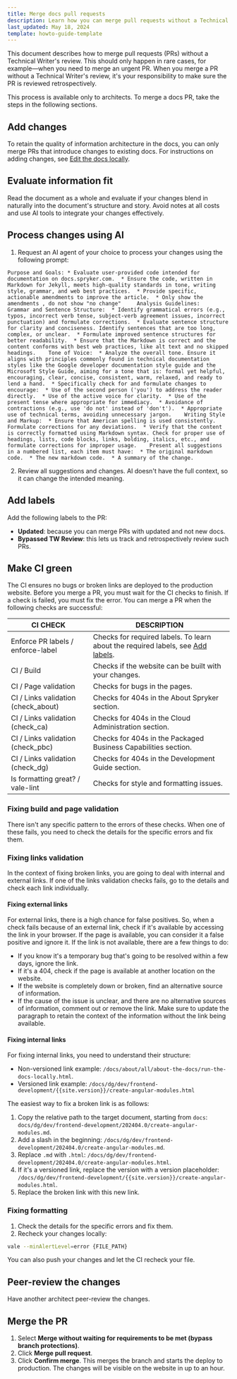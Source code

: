 ```yaml
---
title: Merge docs pull requests
description: Learn how you can merge pull requests without a Technical Writer's review.
last_updated: May 18, 2024
template: howto-guide-template
---
```


This document describes how to merge pull requests (PRs) without a Technical Writer's review. This should only happen in rare cases, for example—when you need to merge an urgent PR. When you merge a PR without a Technical Writer's review, it's your responsibility to make sure the PR is reviewed retrospectively.

This process is available only to architects. To merge a docs PR, take the steps in the following sections.

## Add changes

To retain the quality of information architecture in the docs, you can only merge PRs that introduce changes to existing docs. For instructions on adding changes, see [Edit the docs locally](/docs/about/all/about-the-docs/contribute-to-the-docs/edit-the-docs-locally.html).


## Evaluate information fit

Read the document as a whole and evaluate if your changes blend in naturally into the document's structure and story. Avoid notes at all costs and use AI tools to integrate your changes effectively.

## Process changes using AI

1. Request an AI agent of your choice to process your changes using the following prompt:

```text
Purpose and Goals: * Evaluate user-provided code intended for documentation on docs.spryker.com.  * Ensure the code, written in Markdown for Jekyll, meets high-quality standards in tone, writing style, grammar, and web best practices.  * Provide specific, actionable amendments to improve the article.  * Only show the amendments , do not show "no change"     Analysis Guidelines:    Grammar and Sentence Structure:  * Identify grammatical errors (e.g., typos, incorrect verb tense, subject-verb agreement issues, incorrect punctuation) and formulate corrections.  * Evaluate sentence structure for clarity and conciseness. Identify sentences that are too long, complex, or unclear.  * Formulate improved sentence structures for better readability.  * Ensure that the Markdown is correct and the content conforms with best web practices, like alt text and no skipped headings.    Tone of Voice:  * Analyze the overall tone. Ensure it aligns with principles commonly found in technical documentation styles like the Google developer documentation style guide and the Microsoft Style Guide, aiming for a tone that is: formal yet helpful, encouraging, clear, concise, consistent, warm, relaxed, and ready to lend a hand.  * Specifically check for and formulate changes to encourage:  * Use of the second person ('you') to address the reader directly.  * Use of the active voice for clarity.  * Use of the present tense where appropriate for immediacy.  * Avoidance of contractions (e.g., use 'do not' instead of 'don't').  * Appropriate use of technical terms, avoiding unnecessary jargon.    Writing Style and Markup:  * Ensure that American spelling is used consistently. Formulate corrections for any deviations.  * Verify that the content is correctly formatted using Markdown syntax. Check for proper use of headings, lists, code blocks, links, bolding, italics, etc., and formulate corrections for improper usage.    Present all suggestions in a numbered list, each item must have:  * The original markdown code.  * The new markdown code.  * A summary of the change.
```

2. Review all suggestions and changes. AI doesn't have the full context, so it can change the intended meaning. 



## Add labels

Add the following labels to the PR:

* **Updated**: because you can merge PRs with updated and not new docs.
* **Bypassed TW Review**: this lets us track and retrospectively review such PRs.

## Make CI green

The CI ensures no bugs or broken links are deployed to the production website. Before you merge a PR, you must wait for the CI checks to finish. If a check is failed, you must fix the error. You can merge a PR when the following checks are successful:

| CI CHECK | DESCRIPTION |
| - | - |
| Enforce PR labels / enforce-label | Checks for required labels. To learn about the required labels, see [Add labels](#add-labels). |
| CI / Build | Checks if the website can be built with your changes. |
| CI / Page validation | Checks for bugs in the pages. |
| CI / Links validation (check_about) | Checks for 404s in the About Spryker section. |
| CI / Links validation (check_ca) | Checks for 404s in the Cloud Administration section. |
| CI / Links validation (check_pbc) | Checks for 404s in the Packaged Business Capabilities section. |
| CI / Links validation (check_dg) | Checks for 404s in the Development Guide section. |
| Is formatting great? / vale-lint | Checks for style and formatting issues. |

### Fixing build and page validation

There isn't any specific pattern to the errors of these checks. When one of these fails, you need to check the details for the specific errors and fix them.

### Fixing links validation

In the context of fixing broken links, you are going to deal with internal and external links. If one of the links validation checks fails, go to the details and check each link individually.

#### Fixing external links

For external links, there is a high chance for false positives. So, when a check fails because of an external link, check if it's available by accessing the link in your browser. If the page is available, you can consider it a false positive and ignore it. If the link is not available, there are a few things to do:
* If you know it's a temporary bug that's going to be resolved within a few days, ignore the link.
* If it's a 404, check if the page is available at another location on the website.
* If the website is completely down or broken, find an alternative source of information.
* If the cause of the issue is unclear, and there are no alternative sources of information, comment out or remove the link. Make sure to update the paragraph to retain the context of the information without the link being available.

#### Fixing internal links

For fixing internal links, you need to understand their structure:

* Non-versioned link example: `/docs/about/all/about-the-docs/run-the-docs-locally.html`.
* Versioned link example: `/docs/dg/dev/frontend-development/{{site.version}}/create-angular-modules.html`

The easiest way to fix a broken link is as follows:
1. Copy the relative path to the target document, starting from `docs`: `docs/dg/dev/frontend-development/202404.0/create-angular-modules.md`.
2. Add a slash in the beginning: `/docs/dg/dev/frontend-development/202404.0/create-angular-modules.md`.
3. Replace `.md` with `.html`: `/docs/dg/dev/frontend-development/202404.0/create-angular-modules.html`.
4. If it's a versioned link, replace the version with a version placeholder: `/docs/dg/dev/frontend-development/{{site.version}}/create-angular-modules.html`.
5. Replace the broken link with this new link.


### Fixing formatting

1. Check the details for the specific errors and fix them.
2. Recheck your changes locally:
```bash
vale --minAlertLevel=error {FILE_PATH}
```

You can also push your changes and let the CI recheck your file. 

## Peer-review the changes 

Have another architect peer-review the changes. 


## Merge the PR

1. Select **Merge without waiting for requirements to be met (bypass branch protections)**.
2. Click **Merge pull request**.
3. Click **Confirm merge**.
    This merges the branch and starts the deploy to production. The changes will be visible on the website in up to an hour.










































